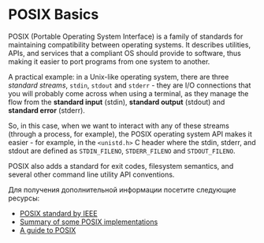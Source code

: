 # POSIX Basics

POSIX (Portable Operating System Interface) is a family of standards for maintaining compatibility between operating systems. It describes utilities, APIs, and services that a compliant OS should provide to software, thus making it easier to port programs from one system to another.

A practical example: in a Unix-like operating system, there are three _standard streams_, `stdin`, `stdout` and `stderr` - they are I/O connections that you will probably come across when using a terminal, as they manage the flow from the **standard input** (stdin), **standard output** (stdout) and **standard error** (stderr).

So, in this case, when we want to interact with any of these streams (through a process, for example), the POSIX operating system API makes it easier - for example, in the `<unistd.h>` C header where the stdin, stderr, and stdout are defined as `STDIN_FILENO`, `STDERR_FILENO` and `STDOUT_FILENO`.

POSIX also adds a standard for exit codes, filesystem semantics, and several other command line utility API conventions.

Для получения дополнительной информации посетите следующие ресурсы:

- [POSIX standard by IEEE](https://pubs.opengroup.org/onlinepubs/9699919799/)
- [Summary of some POSIX implementations](https://unix.stackexchange.com/a/220877)
- [A guide to POSIX](https://www.baeldung.com/linux/posix)
